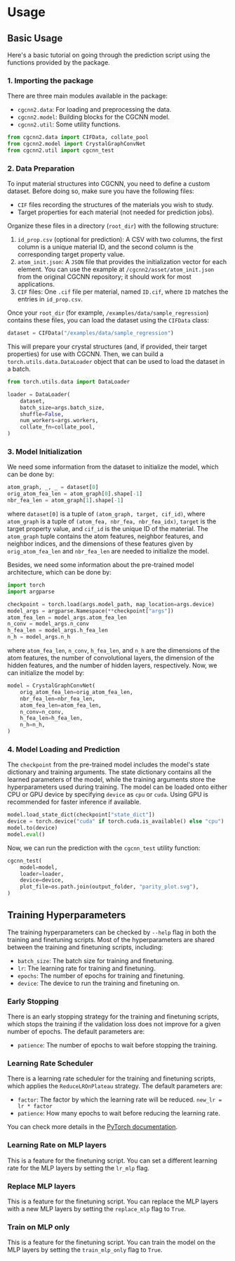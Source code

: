 # Usage

## Basic Usage

Here's a basic tutorial on going through the prediction script using the functions provided by the package. 

### 1. Importing the package

There are three main modules available in the package:

- `cgcnn2.data`: For loading and preprocessing the data.
- `cgcnn2.model`: Building blocks for the CGCNN model.
- `cgcnn2.util`: Some utility functions.

```python
from cgcnn2.data import CIFData, collate_pool
from cgcnn2.model import CrystalGraphConvNet
from cgcnn2.util import cgcnn_test
```

### 2. Data Preparation

To input material structures into CGCNN, you need to define a custom dataset. Before doing so, make sure you have the following files:

- `CIF` files recording the structures of the materials you wish to study.
- Target properties for each material (not needed for prediction jobs).

Organize these files in a directory (`root_dir`) with the following structure:

1. `id_prop.csv` (optional for prediction):
    A CSV with two columns, the first column is a unique material ID, and the second column is the corresponding target property value.
2. `atom_init.json`:
    A `JSON` file that provides the initialization vector for each element. You can use the example at `/cgcnn2/asset/atom_init.json` from the original CGCNN repository; it should work for most applications.
3. `CIF` files:
    One `.cif` file per material, named `ID.cif`, where `ID` matches the entries in `id_prop.csv`.

Once your `root_dir` (for example, `/examples/data/sample_regression`) contains these files, you can load the dataset using the `CIFData` class:

```python
dataset = CIFData("/examples/data/sample_regression")
```

This will prepare your crystal structures (and, if provided, their target properties) for use with CGCNN. Then, we can build a `torch.utils.data.DataLoader` object that can be used to load the dataset in a batch.

```python
from torch.utils.data import DataLoader

loader = DataLoader(
    dataset,
    batch_size=args.batch_size,
    shuffle=False,
    num_workers=args.workers,
    collate_fn=collate_pool,
)
```

### 3. Model Initialization

We need some information from the dataset to initialize the model, which can be done by:

```python
atom_graph, _, _ = dataset[0]
orig_atom_fea_len = atom_graph[0].shape[-1]
nbr_fea_len = atom_graph[1].shape[-1]
```

where `dataset[0]` is a tuple of `(atom_graph, target, cif_id)`, where `atom_graph` is a tuple of `(atom_fea, nbr_fea, nbr_fea_idx)`, `target` is the target property value, and `cif_id` is the unique ID of the material. The `atom_graph` tuple contains the atom features, neighbor features, and neighbor indices, and the dimensions of these features given by `orig_atom_fea_len` and `nbr_fea_len` are needed to initialize the model. 

Besides, we need some information about the pre-trained model architecture, which can be done by:

```python
import torch
import argparse

checkpoint = torch.load(args.model_path, map_location=args.device)
model_args = argparse.Namespace(**checkpoint["args"])
atom_fea_len = model_args.atom_fea_len
n_conv = model_args.n_conv
h_fea_len = model_args.h_fea_len
n_h = model_args.n_h
```

where `atom_fea_len`, `n_conv`, `h_fea_len`, and `n_h` are the dimensions of the atom features, the number of convolutional layers, the dimension of the hidden features, and the number of hidden layers, respectively. Now, we can initialize the model by:

```python
model = CrystalGraphConvNet(
    orig_atom_fea_len=orig_atom_fea_len,
    nbr_fea_len=nbr_fea_len,
    atom_fea_len=atom_fea_len,
    n_conv=n_conv,
    h_fea_len=h_fea_len,
    n_h=n_h,
)
```

### 4. Model Loading and Prediction

The `checkpoint` from the pre-trained model includes the model's state dictionary and training arguments. The state dictionary contains all the learned parameters of the model, while the training arguments store the hyperparameters used during training. The model can be loaded onto either CPU or GPU device by specifying `device` as `cpu` or `cuda`. Using GPU is recommended for faster inference if available.

```python
model.load_state_dict(checkpoint["state_dict"])
device = torch.device("cuda" if torch.cuda.is_available() else "cpu")
model.to(device)
model.eval()
```

Now, we can run the prediction with the `cgcnn_test` utility function:

```python
cgcnn_test(
    model=model,
    loader=loader,
    device=device,
    plot_file=os.path.join(output_folder, "parity_plot.svg"),
)
```

## Training Hyperparameters

The training hyperparameters can be checked by `--help` flag in both the training and finetuning scripts.
Most of the hyperparameters are shared between the training and finetuning scripts, including:

- `batch_size`: The batch size for training and finetuning.
- `lr`: The learning rate for training and finetuning.
- `epochs`: The number of epochs for training and finetuning.
- `device`: The device to run the training and finetuning on.

### Early Stopping
There is an early stopping strategy for the training and finetuning scripts, which stops the training if the validation loss does not improve for a given number of epochs. The default parameters are:

- `patience`: The number of epochs to wait before stopping the training.

### Learning Rate Scheduler

There is a learning rate scheduler for the training and finetuning scripts, which applies the `ReduceLROnPlateau` strategy. The default parameters are:

- `factor`: The factor by which the learning rate will be reduced. `new_lr = lr * factor`
- `patience`: How many epochs to wait before reducing the learning rate.

You can check more details in the [PyTorch documentation](https://pytorch.org/docs/stable/generated/torch.optim.lr_scheduler.ReduceLROnPlateau.html).

### Learning Rate on MLP layers

This is a feature for the finetuning script. You can set a different learning rate for the MLP layers by setting the `lr_mlp` flag.

### Replace MLP layers

This is a feature for the finetuning script. You can replace the MLP layers with a new MLP layers by setting the `replace_mlp` flag to `True`.

### Train on MLP only

This is a feature for the finetuning script. You can train the model on the MLP layers by setting the `train_mlp_only` flag to `True`.

